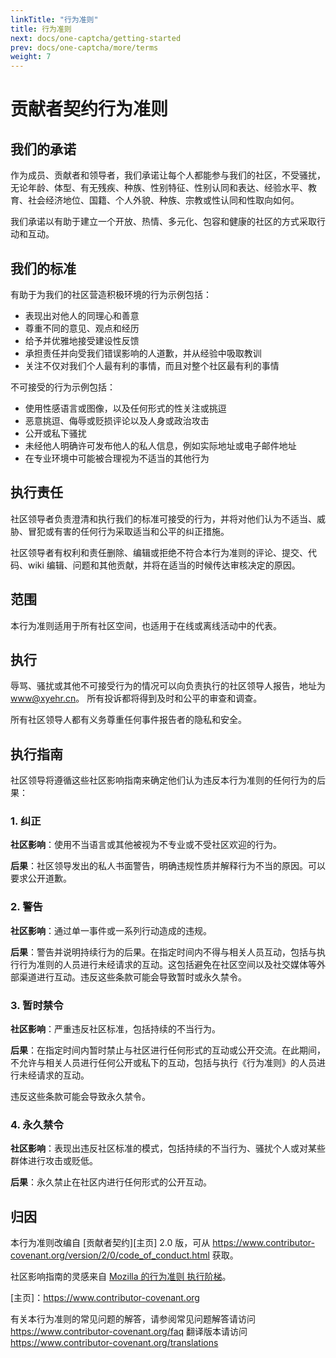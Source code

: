 ```yaml
---
linkTitle: "行为准则"
title: 行为准则
next: docs/one-captcha/getting-started
prev: docs/one-captcha/more/terms
weight: 7
---
```



# 贡献者契约行为准则

## 我们的承诺

作为成员、贡献者和领导者，我们承诺让每个人都能参与我们的社区，不受骚扰，无论年龄、体型、有无残疾、种族、性别特征、性别认同和表达、经验水平、教育、社会经济地位、国籍、个人外貌、种族、宗教或性认同和性取向如何。

我们承诺以有助于建立一个开放、热情、多元化、包容和健康的社区的方式采取行动和互动。

## 我们的标准

有助于为我们的社区营造积极环境的行为示例包括：

* 表现出对他人的同理心和善意
* 尊重不同的意见、观点和经历
* 给予并优雅地接受建设性反馈
* 承担责任并向受我们错误影响的人道歉，并从经验中吸取教训
* 关注不仅对我们个人最有利的事情，而且对整个社区最有利的事情

不可接受的行为示例包括：

* 使用性感语言或图像，以及任何形式的性关注或挑逗
* 恶意挑逗、侮辱或贬损评论以及人身或政治攻击
* 公开或私下骚扰
* 未经他人明确许可发布他人的私人信息，例如实际地址或电子邮件地址
* 在专业环境中可能被合理视为不适当的其他行为

## 执行责任

社区领导者负责澄清和执行我们的标准可接受的行为，并将对他们认为不适当、威胁、冒犯或有害的任何行为采取适当和公平的纠正措施。

社区领导者有权利和责任删除、编辑或拒绝不符合本行为准则的评论、提交、代码、wiki 编辑、问题和其他贡献，并将在适当的时候传达审核决定的原因。

## 范围

本行为准则适用于所有社区空间，也适用于在线或离线活动中的代表。

## 执行

辱骂、骚扰或其他不可接受行为的情况可以向负责执行的社区领导人报告，地址为 www@xyehr.cn。
所有投诉都将得到及时和公平的审查和调查。

所有社区领导人都有义务尊重任何事件报告者的隐私和安全。

## 执行指南

社区领导将遵循这些社区影响指南来确定他们认为违反本行为准则的任何行为的后果：

### 1. 纠正

**社区影响**：使用不当语言或其他被视为不专业或不受社区欢迎的行为。

**后果**：社区领导发出的私人书面警告，明确违规性质并解释行为不当的原因。可以要求公开道歉。

### 2. 警告

**社区影响**：通过单一事件或一系列行动造成的违规。

**后果**：警告并说明持续行为的后果。在指定时间内不得与相关人员互动，包括与执行行为准则的人员进行未经请求的互动。这包括避免在社区空间以及社交媒体等外部渠道进行互动。违反这些条款可能会导致暂时或永久禁令。

### 3. 暂时禁令

**社区影响**：严重违反社区标准，包括持续的不当行为。

**后果**：在指定时间内暂时禁止与社区进行任何形式的互动或公开交流。在此期间，不允许与相关人员进行任何公开或私下的互动，包括与执行《行为准则》的人员进行未经请求的互动。

违反这些条款可能会导致永久禁令。

### 4. 永久禁令

**社区影响**：表现出违反社区标准的模式，包括持续的不当行为、骚扰个人或对某些群体进行攻击或贬低。

**后果**：永久禁止在社区内进行任何形式的公开互动。

## 归因

本行为准则改编自 [贡献者契约][主页]
2.0 版，可从
https://www.contributor-covenant.org/version/2/0/code_of_conduct.html 获取。

社区影响指南的灵感来自 [Mozilla 的行为准则
执行阶梯](https://github.com/mozilla/diversity)。

[主页]：https://www.contributor-covenant.org

有关本行为准则的常见问题的解答，请参阅常见问题解答请访问
https://www.contributor-covenant.org/faq 翻译版本请访问
https://www.contributor-covenant.org/translations 
